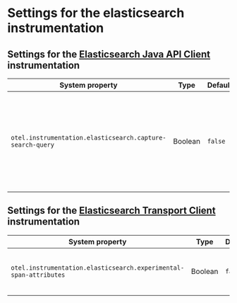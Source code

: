 # Settings for the elasticsearch instrumentation

## Settings for the [Elasticsearch Java API Client](https://www.elastic.co/guide/en/elasticsearch/client/java-api-client/current/index.html) instrumentation

| System property                                           | Type    | Default | Description                                                                                                                |
| --------------------------------------------------------- | ------- | ------- | -------------------------------------------------------------------------------------------------------------------------- |
| `otel.instrumentation.elasticsearch.capture-search-query` | Boolean | `false` | Enable the capture of search query bodies. Attention: Elasticsearch queries may contain personal or sensitive information. |

## Settings for the [Elasticsearch Transport Client](https://www.elastic.co/guide/en/elasticsearch/client/java-api/current/index.html) instrumentation

| System property                                                   | Type    | Default | Description                                         |
| ----------------------------------------------------------------- | ------- | ------- | --------------------------------------------------- |
| `otel.instrumentation.elasticsearch.experimental-span-attributes` | Boolean | `false` | Enable the capture of experimental span attributes. |
